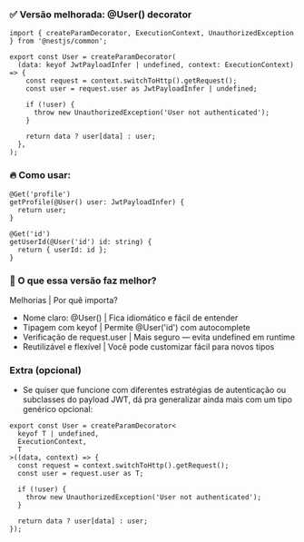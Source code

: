 ### ✅ Versão melhorada: @User() decorator

```
import { createParamDecorator, ExecutionContext, UnauthorizedException } from '@nestjs/common';

export const User = createParamDecorator(
  (data: keyof JwtPayloadInfer | undefined, context: ExecutionContext) => {
    const request = context.switchToHttp().getRequest();
    const user = request.user as JwtPayloadInfer | undefined;

    if (!user) {
      throw new UnauthorizedException('User not authenticated');
    }

    return data ? user[data] : user;
  },
);

```

### 🔥 Como usar:

```
@Get('profile')
getProfile(@User() user: JwtPayloadInfer) {
  return user;
}

@Get('id')
getUserId(@User('id') id: string) {
  return { userId: id };
}

```

### 🧠 O que essa versão faz melhor?

Melhorias | Por quê importa?
* Nome claro: @User() | Fica idiomático e fácil de entender
* Tipagem com keyof | Permite @User('id') com autocomplete
* Verificação de request.user | Mais seguro — evita undefined em runtime
* Reutilizável e flexível | Você pode customizar fácil para novos tipos

### Extra (opcional)
* Se quiser que funcione com diferentes estratégias de autenticação ou subclasses do payload JWT, dá pra generalizar ainda mais com um tipo genérico opcional:

```
export const User = createParamDecorator<
  keyof T | undefined,
  ExecutionContext,
  T
>((data, context) => {
  const request = context.switchToHttp().getRequest();
  const user = request.user as T;

  if (!user) {
    throw new UnauthorizedException('User not authenticated');
  }

  return data ? user[data] : user;
});

```
